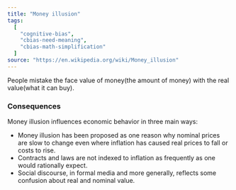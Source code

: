 ```yaml
---
title: "Money illusion"
tags:
  [
    "cognitive-bias",
    "cbias-need-meaning",
    "cbias-math-simplification"
  ]
source: "https://en.wikipedia.org/wiki/Money_illusion"
---
```


People mistake the face value of money(the amount of money) with the real value(what it can buy).

### Consequences

Money illusion influences economic behavior in three main ways:  
- Money illusion has been proposed as one reason why nominal prices are slow to change even where inflation has caused real prices to fall or costs to rise.
- Contracts and laws are not indexed to inflation as frequently as one would rationally expect.
- Social discourse, in formal media and more generally, reflects some confusion about real and nominal value.


